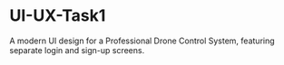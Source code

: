 # UI-UX-Task1
 A modern UI design for a Professional Drone Control System, featuring separate login and sign-up screens.
